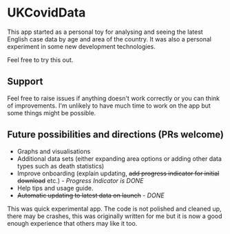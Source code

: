 # UKCovidData

This app started as a personal toy for analysing and seeing the latest English case data by age and area of the country. It was also a personal experiment in some new development technologies.

Feel free to try this out.

## Support

Feel free to raise issues if anything doesn't work correctly or you can think of improvements. I'm unlikely to have much time to work on the app but some things might be possible.

## Future possibilities and directions (PRs welcome)

 - Graphs and visualisations
 - Additional data sets (either expanding area options or adding other data types such as death statistics)
 - Improve onboarding (explain updating, ~~add progress indicator for initial download~~ etc.) - *Progress Indicator is DONE*
 - Help tips and usage guide.
 - ~~Automatic updating to latest data on launch~~ - *DONE*
 
 This was quick experimental app. The code is not polished and cleaned up, there may be crashes, this was originally written for me but it is now a good enough experience that others may like it too.
